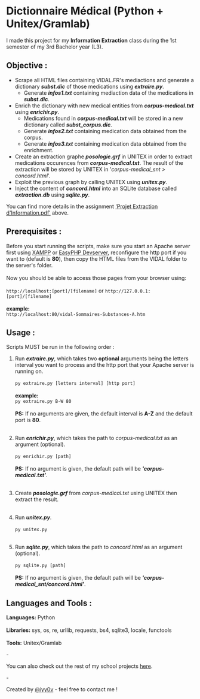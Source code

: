 # Dictionnaire Médical (Python + Unitex/Gramlab)
I made this project for my **Information Extraction** class during the 1st semester of my 3rd Bachelor year (L3).

## Objective :
- Scrape all HTML files containing VIDAL.FR's mediactions and generate a dictionary ***subst.dic*** of those medications using ***extraire.py***.
    - Generate ***infos1.txt*** containing mediaction data of the medications in ***subst.dic***.
- Enrich the dictionary with new medical entities from ***corpus-medical.txt*** using ***enrichir.py***.
    - Medications found in ***corpus-medical.txt*** will be stored in a new dictionary called ***subst_corpus.dic***.
    - Generate ***infos2.txt*** containing medication data obtained from the corpus.
    - Generate ***infos3.txt*** containing medication data obtained from the enrichment.
- Create an extraction graphe ***posologie.grf*** in UNITEX in order to extract medications occurences from ***corpus-medical.txt***. The result of the extraction will be stored by UNITEX in '*corpus-medical_snt > concord.html*'.
- Exploit the previous graph by calling UNITEX using ***unitex.py***.
- Inject the content of ***concord.html*** into an SQLite database called ***extraction.db*** using ***sqlite.py***.

You can find more details in the assignment ['Projet Extraction d'Information.pdf'](https://github.com/iyy0v/Dictionnaire-medical-Python-Unitex-Gramlab/blob/main/Projet%20Extraction%20d'Information.pdf) above.

## Prerequisites :
Before you start running the scripts, make sure you start an Apache server first using [XAMPP](https://www.apachefriends.org) or [EasyPHP Devserver](https://www.easyphp.org/easyphp-devserver.php), reconfigure the http port if you want to (default is **80**), then copy the HTML files from the VIDAL folder to the server's folder. <br /><br />
Now you should be able to access those pages from your browser using: <br /><br />
`http://localhost:[port]/[filename]` or `http://127.0.0.1:[port]/[filename]`<br /><br />
**example:** <br />
`http://localhost:80/vidal-Sommaires-Substances-A.htm` <br />

## Usage :
Scripts MUST be run in the following order :

1. Run ***extraire.py***, which takes two **optional** arguments being the letters interval you want to process and the http port that your Apache server is running on. <br /><br />
   `py extraire.py [letters interval] [http port]` <br /><br />
   **example:** <br />
   `py extraire.py B-W 80` <br /><br />
   **PS:** If no arguments are given, the default interval is **A-Z** and the default port is **80**.<br /><br />
   
2. Run ***enrichir.py***, which takes the path to *corpus-medical.txt* as an argument (optional). <br /><br />
`py enrichir.py [path]` <br /><br />
**PS:** If no argument is given, the default path will be ***'corpus-medical.txt'***.<br /><br />

3. Create ***posologie.grf*** from *corpus-medical.txt* using UNITEX then extract the result.<br /><br />

4. Run ***unitex.py***. <br /><br />
`py unitex.py` <br /><br />
   
5. Run ***sqlite.py***, which takes the path to *concord.html* as an argument (optional). <br /><br />
`py sqlite.py [path]` <br /><br />
**PS:** If no argument is given, the default path will be ***'corpus-medical_snt/concord.html'***. <br />

## Languages and Tools :
__Languages:__ Python <br /><br />
__Libraries:__ sys, os, re, urllib, requests, bs4, sqlite3, locale, functools <br /><br />
__Tools:__ Unitex/Gramlab

\-

You can also check out the rest of my school projects [here](https://github.com/iyy0v/USTHBProjects).

\-

Created by [@iyy0v](https://www.ayoub-dev.com) - feel free to contact me !
